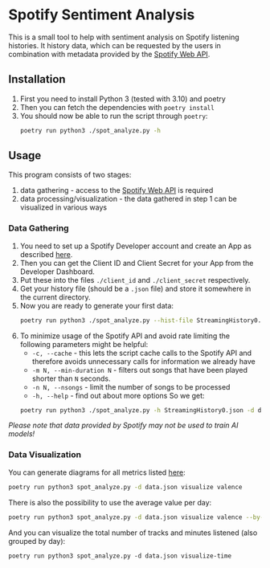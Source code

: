 # Spotify Sentiment Analysis
This is a small tool to help with sentiment analysis on Spotify listening histories.
It history data, which can be requested by the users in combination with metadata provided by the [Spotify Web API](https://developer.spotify.com/documentation/web-api).

## Installation
1. First you need to install Python 3 (tested with 3.10) and poetry
2. Then you can fetch the dependencies with `poetry install`
3. You should now be able to run the script through `poetry`:
	```sh
	poetry run python3 ./spot_analyze.py -h
	```

## Usage
This program consists of two stages:
1. data gathering - access to the [Spotify Web API](https://developer.spotify.com/documentation/web-api) is required
2. data processing/visualization - the data gathered in step 1 can be visualized in various ways

### Data Gathering
1. You need to set up a Spotify Developer account and create an App as described [here](https://developer.spotify.com/documentation/web-api/tutorials/getting-started).
2. Then you can get the Client ID and Client Secret for your App from the Developer Dashboard.
3. Put these into the files `./client_id` and `./client_secret` respectively.
4. Get your history file (should be a `.json` file) and store it somewhere in the current directory.
5. Now you are ready to generate your first data:
	```sh
	poetry run python3 ./spot_analyze.py --hist-file StreamingHistory0.json --data-file data.json --nsongs 10 gen-data
	```
6. To minimize usage of the Spotify API and avoid rate limiting the following parameters might be helpful:
	* `-c, --cache` - this lets the script cache calls to the Spotify API and therefore avoids unnecessary calls for information we already have
	* `-m N, --min-duration N` - filters out songs that have been played shorter than `N` seconds.
	* `-n N, --nsongs` - limit the number of songs to be processed
	* `-h, --help` - find out about more options
	So we get:
	```sh
	poetry run python3 ./spot_analyze.py -h StreamingHistory0.json -d data.json -m 10 -n 200 gen-data
	```

*Please note that data provided by Spotify may not be used to train AI models!*

### Data Visualization
You can generate diagrams for all metrics listed [here](https://developer.spotify.com/documentation/web-api/reference/get-audio-features):
```sh
poetry run python3 spot_analyze.py -d data.json visualize valence
```
There is also the possibility to use the average value per day:
```sh
poetry run python3 spot_analyze.py -d data.json visualize valence --by-day
```
And you can visualize the total number of tracks and minutes listened (also grouped by day):
```
poetry run python3 spot_analyze.py -d data.json visualize-time
```


